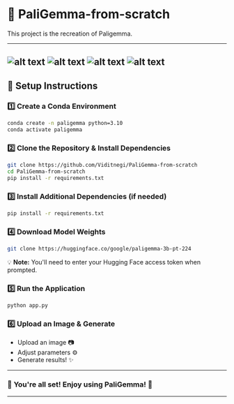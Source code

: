 # 🌟 PaliGemma-from-scratch

This project is the recreation of Paligemma.

---
![alt text]({A5BA6342-794F-43CF-A8AA-5837C86BDEED}.png)
![alt text]({ABC2C437-9924-4118-ACB7-197DAEC81ECB}.png)
![alt text]({E6596B16-98C5-470E-AB49-8B330527CFA2}.png)
![alt text]({EFB502E1-0170-4AED-B9AC-42CBB98F551A}.png)
---
## 🚀 Setup Instructions

### 1️⃣ Create a Conda Environment
```bash
conda create -n paligemma python=3.10
conda activate paligemma
```

### 2️⃣ Clone the Repository & Install Dependencies
```bash
git clone https://github.com/Viditnegi/PaliGemma-from-scratch
cd PaliGemma-from-scratch
pip install -r requirements.txt
```

### 3️⃣ Install Additional Dependencies (if needed)
```bash
pip install -r requirements.txt
```

### 4️⃣ Download Model Weights
```bash
git clone https://huggingface.co/google/paligemma-3b-pt-224
```
💡 **Note:** You'll need to enter your Hugging Face access token when prompted.

### 5️⃣ Run the Application
```bash
python app.py
```

### 6️⃣ Upload an Image & Generate
- Upload an image 📷  
- Adjust parameters ⚙️  
- Generate results! ✨  

---

### 🎯 **You're all set! Enjoy using PaliGemma!** 🎯

---
